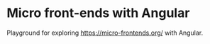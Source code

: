 # Micro front-ends with Angular  
Playground for exploring https://micro-frontends.org/ with Angular.
